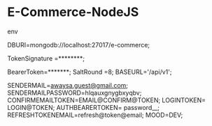 # E-Commerce-NodeJS
env

DBURI=mongodb://localhost:27017/e-commerce;

TokenSignature =********;

BearerToken=*******;
SaltRound =8;
BASEURL='/api/v1';

SENDERMAIL=awaysa.guest@gmail.com;
SENDERMAILPASSWORD=hlqauxgnygbxyqbv;
CONFIRMEMAILTOKEN=EMAIL@CONFIRM@TOKEN;
LOGINTOKEN= LOGIN@TOKEN;
AUTHBEARERTOKEN= password__;
REFRESHTOKENEMAIL=refresh@token@email;
MOOD=DEV;
